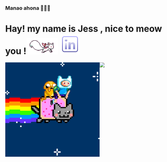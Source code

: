 ### Manao ahona 👋🇲🇬
# Hay! my name is Jess , nice to meow you !<img src="kyubey.gif" width="100px"/> <a href="https://mg.linkedin.com/in/jessica-randrianasolo-15a488235"><img src="icons8-linkedin-64.png"></a>
<div style="display:flex; justify-content: around">
  <img src="4Jb.gif" height="300px"/> 
  <img src="https://media.giphy.com/media/ZVik7pBtu9dNS/giphy.gif" height="300px"/>
</div>
